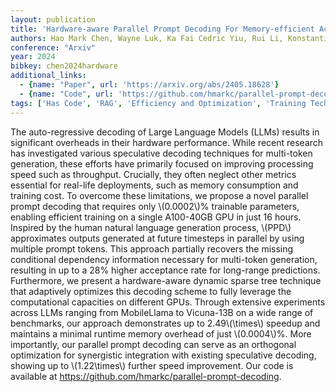 ```yaml
---
layout: publication
title: 'Hardware-aware Parallel Prompt Decoding For Memory-efficient Acceleration Of LLM Inference'
authors: Hao Mark Chen, Wayne Luk, Ka Fai Cedric Yiu, Rui Li, Konstantin Mishchenko, Stylianos I. Venieris, Hongxiang Fan
conference: "Arxiv"
year: 2024
bibkey: chen2024hardware
additional_links:
  - {name: "Paper", url: 'https://arxiv.org/abs/2405.18628'}
  - {name: "Code", url: 'https://github.com/hmarkc/parallel-prompt-decoding'}
tags: ['Has Code', 'RAG', 'Efficiency and Optimization', 'Training Techniques', 'Applications', 'Prompting']
---
```

The auto-regressive decoding of Large Language Models (LLMs) results in
significant overheads in their hardware performance. While recent research has
investigated various speculative decoding techniques for multi-token
generation, these efforts have primarily focused on improving processing speed
such as throughput. Crucially, they often neglect other metrics essential for
real-life deployments, such as memory consumption and training cost. To
overcome these limitations, we propose a novel parallel prompt decoding that
requires only \\(0.0002\\)% trainable parameters, enabling efficient training on a
single A100-40GB GPU in just 16 hours. Inspired by the human natural language
generation process, \\(PPD\\) approximates outputs generated at future timesteps in
parallel by using multiple prompt tokens. This approach partially recovers the
missing conditional dependency information necessary for multi-token
generation, resulting in up to a 28% higher acceptance rate for long-range
predictions. Furthermore, we present a hardware-aware dynamic sparse tree
technique that adaptively optimizes this decoding scheme to fully leverage the
computational capacities on different GPUs. Through extensive experiments
across LLMs ranging from MobileLlama to Vicuna-13B on a wide range of
benchmarks, our approach demonstrates up to 2.49\\(\times\\) speedup and maintains
a minimal runtime memory overhead of just \\(0.0004\\)%. More importantly, our
parallel prompt decoding can serve as an orthogonal optimization for
synergistic integration with existing speculative decoding, showing up to
\\(1.22\times\\) further speed improvement. Our code is available at
https://github.com/hmarkc/parallel-prompt-decoding.
